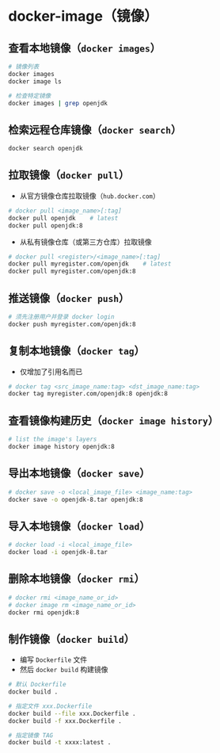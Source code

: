 # docker-image（镜像）

## 查看本地镜像（`docker images`）

```sh
# 镜像列表
docker images
docker image ls
```

```sh
# 检查特定镜像
docker images | grep openjdk
```

## 检索远程仓库镜像（`docker search`）

```sh
docker search openjdk
```

## 拉取镜像（`docker pull`）

- 从官方镜像仓库拉取镜像（`hub.docker.com`）

```sh
# docker pull <image_name>[:tag]
docker pull openjdk    # latest
docker pull openjdk:8
```

- 从私有镜像仓库（或第三方仓库）拉取镜像

```sh
# docker pull <register>/<image_name>[:tag]
docker pull myregister.com/openjdk    # latest
docker pull myregister.com/openjdk:8
```

## 推送镜像（`docker push`）

```sh
# 须先注册用户并登录 docker login
docker push myregister.com/openjdk:8
```

## 复制本地镜像（`docker tag`）

- 仅增加了引用名而已

```sh
# docker tag <src_image_name:tag> <dst_image_name:tag>
docker tag myregister.com/openjdk:8 openjdk:8
```

## 查看镜像构建历史（`docker image history`）

```sh
# list the image's layers
docker image history openjdk:8
```

## 导出本地镜像（`docker save`）

```sh
# docker save -o <local_image_file> <image_name:tag>
docker save -o openjdk-8.tar openjdk:8
```

## 导入本地镜像（`docker load`）

```sh
# docker load -i <local_image_file>
docker load -i openjdk-8.tar
```

## 删除本地镜像（`docker rmi`）

```sh
# docker rmi <image_name_or_id>
# docker image rm <image_name_or_id>
docker rmi openjdk:8
```

## 制作镜像（`docker build`）

- 编写 `Dockerfile` 文件
- 然后 `docker build` 构建镜像

```sh
# 默认 Dockerfile
docker build .
```

```sh
# 指定文件 xxx.Dockerfile
docker build --file xxx.Dockerfile .
docker build -f xxx.Dockerfile .
```

```sh
# 指定镜像 TAG
docker build -t xxxx:latest .
```
